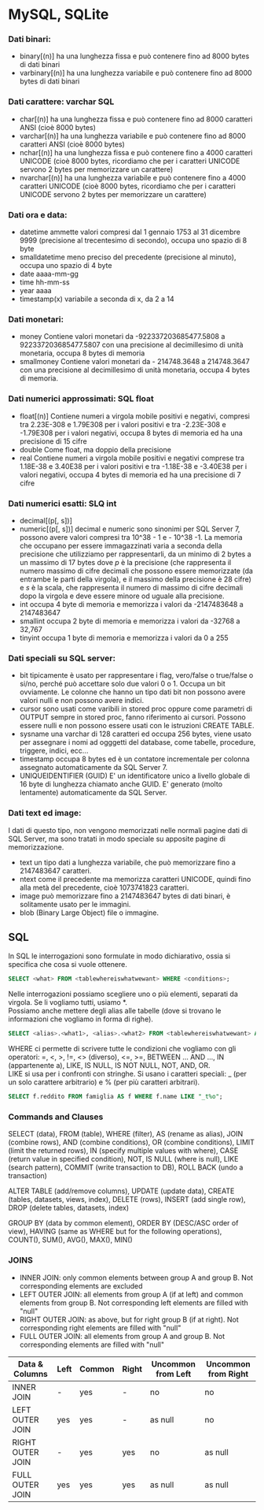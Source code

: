 # MySQL, SQLite

### Dati binari:
- binary[(n)] ha una lunghezza fissa e può contenere fino ad 8000 bytes di dati
binari
- varbinary[(n)] ha una lunghezza variabile e può contenere fino ad 8000 bytes di dati binari

### Dati carattere: varchar SQL
- char[(n)] ha una lunghezza fissa e può contenere fino ad 8000 caratteri ANSI (cioè 8000 bytes)
- varchar[(n)] ha una lunghezza variabile e può contenere fino ad 8000 caratteri ANSI (cioè 8000 bytes)
- nchar[(n)] ha una lunghezza fissa e può contenere fino a 4000 caratteri UNICODE (cioè 8000 bytes, ricordiamo che per i caratteri UNICODE servono 2 bytes per memorizzare un carattere)
- nvarchar[(n)] ha una lunghezza variabile e può contenere fino a 4000 caratteri UNICODE (cioè 8000 bytes, ricordiamo che per i caratteri UNICODE servono 2 bytes per memorizzare un carattere)

### Dati ora e data:
- datetime ammette valori compresi dal 1 gennaio 1753 al 31 dicembre 9999 (precisione al trecentesimo di secondo), occupa uno spazio di 8 byte
- smalldatetime meno preciso del precedente (precisione al minuto), occupa uno spazio di 4 byte
- date aaaa-mm-gg
- time hh-mm-ss
- year aaaa
- timestamp(x) variabile a seconda di x, da 2 a 14

### Dati monetari:
- money Contiene valori monetari da -922337203685477.5808 a 922337203685477.5807 con una precisione al decimillesimo di unità monetaria, occupa 8 bytes di memoria
- smallmoney Contiene valori monetari da - 214748.3648 a 214748.3647 con una precisione al decimillesimo di unità monetaria, occupa 4 bytes di memoria.

### Dati numerici approssimati: SQL float 
- float[(n)] Contiene numeri a virgola mobile positivi e negativi, compresi tra 2.23E-308 e 1.79E308 per i valori positivi e tra -2.23E-308 e -1.79E308 per i valori negativi, occupa 8 bytes di memoria ed ha una precisione di 15 cifre
- double Come float, ma doppio della precisione
- real Contiene numeri a virgola mobile positivi e negativi comprese tra 1.18E-38 e 3.40E38 per i valori positivi e tra -1.18E-38 e -3.40E38 per i valori negativi, occupa 4 bytes di memoria ed ha una precisione di 7 cifre

### Dati numerici esatti: SLQ int
- decimal[(p[, s])]
- numeric[(p[, s])] decimal e numeric sono sinonimi per SQL Server 7, possono avere
valori compresi tra 10^38 - 1 e - 10^38 -1. La memoria che occupano
per essere immagazzinati varia a seconda della precisione che
utilizziamo per rappresentarli, da un minimo di 2 bytes a un massimo
di 17 bytes dove _p_ è la precisione (che rappresenta il numero massimo di cifre
decimali che possono essere memorizzate (da entrambe le parti della
virgola), e il massimo della precisione è 28 cifre) e _s_ è la scala, che rappresenta il numero di massimo di cifre decimali dopo la virgola e deve essere minore od uguale alla precisione.
- int occupa 4 byte di memoria e memorizza i valori da -2147483648 a 2147483647
- smallint occupa 2 byte di memoria e memorizza i valori da -32768 a 32,767
- tinyint occupa 1 byte di memoria e memorizza i valori da 0 a 255

### Dati speciali su SQL server:
- bit tipicamente è usato per rappresentare i flag, vero/false o true/false o si/no, perché può accettare solo due valori 0 o 1. Occupa un bit ovviamente. Le colonne che hanno un tipo dati bit non possono avere valori nulli e non possono avere indici. 
- cursor sono usati come varibili in stored proc oppure come parametri di OUTPUT sempre in stored proc, fanno riferimento ai cursori. Possono essere nulli e non possono essere usati con le istruzioni CREATE TABLE.
- sysname una varchar di 128 caratteri ed occupa 256 bytes, viene usato per assegnare i nomi ad ogggetti del database, come tabelle, procedure, triggere, indici, ecc...
- timestamp occupa 8 bytes ed è un contatore incrementale per colonna assegnato automaticamente da SQL Server 7.
- UNIQUEIDENTIFIER (GUID) E' un identificatore unico a livello globale di 16 byte di lunghezza chiamato anche GUID. E' generato (molto lentamente) automaticamente da SQL Server.

### Dati text ed image:
I dati di questo tipo, non vengono memorizzati nelle normali pagine dati di SQL Server, ma sono tratati in modo speciale su apposite pagine di memorizzazione.
- text un tipo dati a lunghezza variabile, che può memorizzare fino a 2147483647 caratteri.
- ntext come il precedente ma memorizza caratteri UNICODE, quindi fino alla metà del precedente, cioè 1073741823 caratteri.
- image può memorizzare fino a 2147483647 bytes di dati binari, è solitamente usato per le immagini.
- blob (Binary Large Object) file o immagine.

## SQL 
In SQL le interrogazioni sono formulate in modo dichiarativo, ossia si specifica che cosa si vuole ottenere.
```sql
SELECT <what> FROM <tablewhereiswhatwewant> WHERE <conditions>; 
```
Nelle interrogazioni possiamo scegliere uno o più elementi, separati da virgola. Se li vogliamo tutti, usiamo *. <br>
Possiamo anche mettere degli alias alle tabelle (dove si trovano le informazioni che vogliamo in forma di righe). 
```sql
SELECT <alias>.<what1>, <alias>.<what2> FROM <tablewhereiswhatwewant> AS <alias> WHERE <conditions>; 
```
WHERE ci permette di scrivere tutte le condizioni che vogliamo con gli operatori: =, <, >, !=, <> (diverso), <=, >=, BETWEEN ... AND ..., IN (appartenente a), LIKE, IS NULL, IS NOT NULL, NOT, AND, OR. <br>
LIKE si usa per i confronti con stringhe. Si usano i caratteri speciali: _ (per un solo carattere arbitrario) e % (per più caratteri arbitrari).
```sql
SELECT f.reddito FROM famiglia AS f WHERE f.name LIKE "_t%o"; 
```

### Commands and Clauses
SELECT (data), FROM (table), WHERE (filter), AS (rename as alias), JOIN (combine rows), AND (combine conditions), OR (combine conditions), LIMIT (limit the returned rows), IN (specify multiple values with where), CASE (return value in specified condition), NOT, IS NULL (where is null), LIKE (search pattern), COMMIT (write transaction to DB), ROLL BACK (undo a transaction)

ALTER TABLE (add/remove columns), UPDATE (update data), CREATE (tables, datasets, views, index), DELETE (rows), INSERT (add single row), DROP (delete tables, datasets, index)

GROUP BY (data by common element), ORDER BY (DESC/ASC order of view), HAVING (same as WHERE but for the following operations), COUNT(), SUM(), AVG(), MAX(), MIN()

### JOINS
- INNER JOIN: only common elements between group A and group B. Not corresponding elements are excluded
- LEFT OUTER JOIN: all elements from group A (if at left) and common elements from group B. Not corresponding left elements are filled with "null"
- RIGHT OUTER JOIN: as above, but for right group B (if at right). Not corresponding right elements are filled with "null"
- FULL OUTER JOIN: all elements from group A and group B. Not corresponding elements are filled with "null"
 
| Data & Columns | Left | Common | Right | Uncommon from Left | Uncommon from Right |
| - | - | - | - | - | - |
| INNER JOIN | - | yes | - | no | no |
| LEFT OUTER JOIN | yes | yes | - | as null | no |
| RIGHT OUTER JOIN | - | yes | yes | no | as null |
| FULL OUTER JOIN | yes | yes | yes | as null | as null |
